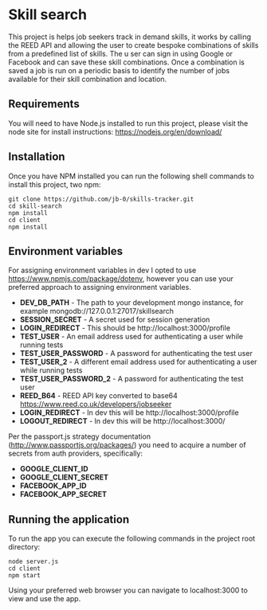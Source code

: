 # Skill search

This project is helps job seekers track in demand skills, it works by calling the REED API and
allowing the user to create bespoke combinations of skills from a predefined list of skills. The u
ser can sign in using Google or Facebook and can save these skill combinations. Once a combination 
is saved a job is run on a periodic basis to identify the number of jobs available for their skill 
combination and location.

## Requirements
You will need to have Node.js installed to run this project, please visit the node site for install
instructions: https://nodejs.org/en/download/

## Installation
Once you have NPM installed you can run the following shell commands to install this project, two
npm:
```
git clone https://github.com/jb-0/skills-tracker.git
cd skill-search
npm install
cd client
npm install
```

## Environment variables
For assigning environment variables in dev I opted to use https://www.npmjs.com/package/dotenv,
however you can use your preferred approach to assigning environment variables.
- **DEV_DB_PATH** - The path to your development mongo instance, for example 
mongodb://127.0.0.1:27017/skillsearch
- **SESSION_SECRET** - A secret used for session generation
- **LOGIN_REDIRECT** - This should be http://localhost:3000/profile
- **TEST_USER** - An email address used for authenticating a user while running tests
- **TEST_USER_PASSWORD** - A password for authenticating the test user
- **TEST_USER_2** - A different email address used for authenticating a user while running tests
- **TEST_USER_PASSWORD_2** - A password for authenticating the test user
- **REED_B64** - REED API key converted to base64 https://www.reed.co.uk/developers/jobseeker
- **LOGIN_REDIRECT** - In dev this will be http://localhost:3000/profile
- **LOGOUT_REDIRECT** - In dev this will be http://localhost:3000/

Per the passport.js strategy documentation (http://www.passportjs.org/packages/) you need to acquire 
a number of secrets from auth providers, specifically:
- **GOOGLE_CLIENT_ID**
- **GOOGLE_CLIENT_SECRET**
- **FACEBOOK_APP_ID**
- **FACEBOOK_APP_SECRET**

## Running the application
To run the app you can execute the following commands in the project root directory:
```
node server.js
cd client
npm start
```

Using your preferred web browser you can navigate to localhost:3000 to view and use the app.